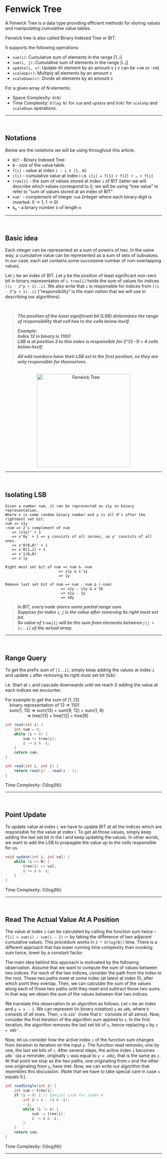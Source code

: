 # Fenwick Tree
A Fenwick Tree is a data type providing efficient methods for storing values and manipulating cumulative value tables.

Fenwick tree is also called Binary Indexed Tree or BIT.

It supports the following operations:
* `sum(i)`: Cumulative sum of elements in the range [1..i]
* `sum(i, j)`: Cumulative sum of elements in the range [i..j]
* `update(i, v)`: Update ith element by an amount v ( v can be +ve or -ve)
* `scaleUp(c)`: Multiply all elements by an amount c
* `scaleDown(c)`: Divide all elements by an amount c

For a given array of N elements:
* Space Complexity: `O(N)`
* Time Complexity: `O(log N)` for `sum` and `update` and `O(N)` for `scaleUp` and `scaleDown` operations.

---
</br>

## Notations
Below are the notations we will be using throughout this article.
- `BIT` - Binary Indexed Tree
- `N` - size of the value table.
- `f[i]` - value at index `i : i ∈ [1..N]`
- `c[i]` - cumulative value at index i i.e. `c[i] = f[1] + f[2] + … + f[i]`
- `tree[i]` - the sum of values stored at index `i` of BIT (latter we will describe which values correspond to i); we will be using “tree value” to refer to “sum of values stored at an index of BIT”
- `num'` - complement of integer `num` (integer where each binary digit is inverted: 0 -> 1; 1 -> 0)
- `b`<sub>`m`</sub> - a binary number `b` of length `m`

---
</br>

## Basic idea
Each integer can be represented as a sum of powers of two. In the same way, a cumulative value can be represented as a sum of sets of subvalues. In our case, each set contains some successive number of non-overlapping values.

Let `i` be an index of BIT. Let `p` be the position of least significant non-zero bit in binary representaton of `i`. `tree[i]` holds the sum of values for indices `[(i - 2^p + 1)..i]`. We also write that `i` is responsible for indices from `[(i - 2^p + 1)..i]` (“responsibility” is the main notion that we will use in describing our algorithms).

</br>

> ***The position of the least significant bit (LSB) determines the range of responsibility that cell has to the cells below itself.***
>
> ***Example:***</br>
> ***Index 12 in binary is 1100:***</br>
> ***LSB is at position 3 to this index is responsible for 2^(3 -1) = 4 cells below itself.***
>
>   ***All odd numbers have their LSB set in the first position, so they are only responsible for themselves.***

</br>
<div align="center">
    <img src="../../assets/BIT.jpg" width="300" title="Fenwick Tree" alt="Fenwick Tree">
</div>

---
</br>

## Isolating LSB
    Given a number num, it can be represented as x1y in binary representation.
    Where x is some random binary number and y is all 0's after the rightmost set bit.
    num => x1y
    -num => 2's complement of num
       => (x1y)' + 1
       => x'0y' + 1 => y consists of all zeroes, so y' consists of all ones.
       => x'0(0…0)' + 1
       => x'0(1…1) + 1
       => x'1(0…0)
       => x'1y

    Right most set bit of num => num & -num
                            => x1y & x'1y
                            => 1y

    Remove last set bit of num => num - num & (-num)
                             => x1y - x1y & x'1b
                             => x1y - 1y
                             => x0y

>***In BIT, every node stores some partial range sum.</br>
>Suppose for index `i`, `j` is the value after removing its right most set bit.</br>
>So value of `tree[i]` will be the sum from elements between `[(j + 1)..i]` of the actual array.***
---
</br>

## Range Query
To get the prefix sum of `[1..i]`, simply keep adding the values at index `i` and update `i` after removing its right most set bit (lsb).

i.e. Start at `i` and cascade downwards until we reach 0 adding the value at each indices we encounter.

For example to get the sum of [1..13]</br>
&emsp;binary representation of 13 => 1101</br>
&emsp;sum(1, 13) => sum(13) + sum(9, 12) + sum(1, 8)</br>
&emsp;&emsp;&emsp;&emsp;&emsp;=> tree[13] + tree[12] + tree[8]</br>

```java
int read(int i) {
    int sum = 0;
    while (i > 0) {
        sum += tree[i];
        i -= i & -i;
    }
    return sum;
}

int read(int i, int j) {
    return read(j) - read(i - 1);
}
```

Time Complexity: O(log(N))

---
</br>

## Point Update
To update value at index i, we have to update BIT at all the indices which are responsible for the value at index i.
To get all those values, simply keep adding the last set bit in the i and keep updating the values.
In other words, we want to add the LSB to propagate the value up to the cells responsible for us.

```java
void update(int i, int val) {
    while (i <= N) {
        tree[i] += val;
        i += i & -i;
    }
}
```

Time Complexity: O(log(N))

---
</br>

## Read The Actual Value At A Position

The value at index `i` can be calculated by calling the function sum twice – `f[i] = sum(i) – sum(i – 1)` — by taking the difference of two adjacent cumulative values. This procedure works in `2 * O(log(N))` time. There is a different approach that has lower running time complexity than invoking sum twice, lower by a constant factor.

The main idea behind this approach is motivated by the following observation. Assume that we want to compute the sum of values between two indices. For each of the two indices, consider the path from the index to the root. These two paths meet at some index (at latest at index 0), after which point they overlap. Then, we can calculate the sum of the values along each of those two paths until they meet and subtract those two sums. In that way we obtain the sum of the values between that two indices.

We translate this observation to an algorithm as follows. Let `x` be an index and `y = x - 1`. We can represent (in binary notation) `y` as `a0b`, where `b` consists of all ones. Then, `x` is `a1b'` (note that `b'` consists of all zeros). Now, consider the first iteration of the algorithm sum applied to `x`. In the first iteration, the algorithm removes the last set bit of `x`, hence replacing `x` by `z = a0b'`.

Now, let us consider how the active index `i` of the function sum changes from iteration to iteration on the input `y`. The function read removes, one by one, the last set bits of `i`. After several steps, the active index `i` becomes `a0b'` (as a reminder, originally `i` was equal to `y = a0b`), that is the same as `z`. At that point we stop as the two paths, one originating from `x` and the other one originating from `y`, have met. Now, we can write our algorithm that resembles this discussion. (Note that we have to take special care in case `x` equals 0.).

```java
int readSingle(int i) {
    int sum = tree[i];
    if (i > 0) { // Special case for index 0
        int z = i - (i & -i);
        --i;
        while (i != z) {
            sum -= tree[i];
            i -= i & -i;
        }
    }
    return sum;
}
```

Time Complexity: O(log(N))

---
</br>

## 
